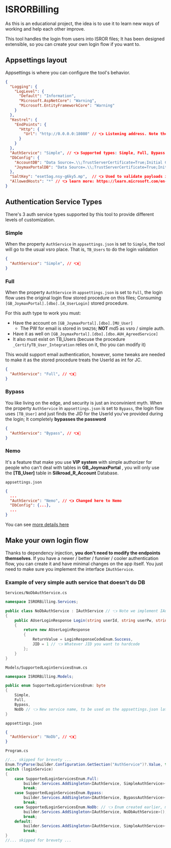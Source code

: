 # ISRORBilling
As this is an educational project, the idea is to use it to learn new ways of working and help each other improve.


This tool handles the login from users into ISROR files; It has been designed extensible, so you can create your own login flow if you want to.

## Appsettings layout
Appsettings is where you can configure the tool's behavior.

```json
{
  "Logging": {
    "LogLevel": {
      "Default": "Information",
      "Microsoft.AspNetCore": "Warning",
      "Microsoft.EntityFrameworkCore": "Warning"
    }
  },
  "Kestrel": {
    "EndPoints": {
      "Http": {
        "Url": "http://0.0.0.0:18080" // 👈 Listening address. Note the port 18080 to avoid collisions.
      }
    }
  },
  "AuthService": "Simple", // 👈 Supported types: Simple, Full, Bypass, Nemo.
  "DbConfig": {
    "AccountDB": "Data Source=.\\;TrustServerCertificate=True;Initial Catalog=SILKROAD_R_ACCOUNT;User ID=sa;Password=1;",
    "JoymaxPortalDB": "Data Source=.\\;TrustServerCertificate=True;Initial Catalog=GB_JoymaxPortal;User ID=sa;Password=1;"
  },
  "SaltKey": "eset5ag.nsy-g6ky5.mp",  // 👈 Used to validate payloads in some of the auth services. it must match the GatewayServer hardcoded value!
  "AllowedHosts": "*" // 👈 learn more: https://learn.microsoft.com/en-us/aspnet/core/fundamentals/servers/kestrel/host-filtering?view=aspnetcore-6.0
}
```
## Authentication Service Types
There's 3 auth service types supported by this tool to provide different levels of customization. 

### Simple
When the property `AuthService` in `appsettings.json` is set to `Simple`, the tool will go to the usual vsro place. 
That is, `TB_Users` to do the login validation

```json
{
  "AuthService": "Simple", // 👈👀
}
```

### Full
When the property `AuthService` in `appsettings.json` is set to `Full`, the login flow uses the original login flow stored procedure on this files;
Consuming `[GB_JoymaxPortal].[dbo].[A_UserLogin]` stored procedure. 

For this auth type to work you must: 
* Have the account on `[GB_JoymaxPortal].[dbo].[MU_User]`
  * The PW for email is stored in `SHA256`; **NOT** md5 as vsro / simple auth.
* Have it as well on `[GB_JoymaxPortal].[dbo].[dbo.AUH_AgreedService]`
* It also must exist on TB_Users (becuse the procedure `_CertifyTB_User_Integration` relies on it, tho you can modify it)

This would support email authentication, however, some tweaks are needed to make it as the stored procedure treats the UserId as int for JC. 

```json
{
  "AuthService": "Full", // 👈👀
}
```

### Bypass
You like living on the edge, and security is just an inconvinient myth.
When the property `AuthService` in `appsettings.json` is set to `Bypass`, the login flow uses `[TB_User]` and just finds the JID for the UserId you've provided during the login;
It completely **bypasses the password**

```json
{
  "AuthService": "Bypass", // 👈👀
}
```

### Nemo

It's a feature that make you use **VIP system** with simple authorizer for people who can't deal with tables in **GB_JoymaxPortal** , you will only use the **[TB_User]** table in **Silkroad_R_Account** Database.

`appsettings.json`
```json
{
  ...
  "AuthService": "Nemo", // 👈 Changed here to Nemo
  "DbConfig": {...},
  ...
}
```

You can see [more details here](/Services/CommunityProvided/Nemo07#made-by-nemo07)


## Make your own login flow
Thanks to dependency injection, **you don't need to modify the endpoints themselves**. If you have a newer / better / funnier / cooler authentication flow, you can create it and have minimal changes on the app itself. You just need to make sure you implement the interface `IAuthService`.
### Example of very simple auth service that doesn't do DB
`Services/NoDbAuthService.cs`
```csharp
namespace ISRORBilling.Services;

public class NoDbAuthService : IAuthService // 👈 Note we implement IAuthService
{
    public AUserLoginResponse Login(string userId, string userPw, string channel)
    {
        return new AUserLoginResponse
        {
            ReturnValue = LoginResponseCodeEnum.Success,
            JID = 1 // 👈 Whatever JID you want to hardcode
        };
    }
}
```

`Models/SupportedLoginServicesEnum.cs`
```csharp
namespace ISRORBilling.Models;

public enum SupportedLoginServicesEnum: byte
{
    Simple,
    Full,
    Bypass,
    NoDb // 👈 New service name, to be used on the appsettings.json later
}
```
`appsettings.json`
```json
{
  "AuthService": "NoDb", // 👈👀
}
```

`Program.cs`
```csharp
//... skipped for brevety ...
Enum.TryParse(builder.Configuration.GetSection("AuthService")?.Value, true, out SupportedLoginServicesEnum loginService);
switch (loginService)
{
    case SupportedLoginServicesEnum.Full:
        builder.Services.AddSingleton<IAuthService, SimpleAuthService>();
        break;
    case SupportedLoginServicesEnum.Bypass:
        builder.Services.AddSingleton<IAuthService, BypassAuthService>();
        break;
    case SupportedLoginServicesEnum.NoDb: // 👈 Enum created earlier, matching the service name.
        builder.Services.AddSingleton<IAuthService, NoDbAuthService>(); // 👈 New implementation created earlier, note we use NoDbAuthService.
        break;
    default:
        builder.Services.AddSingleton<IAuthService, SimpleAuthService>();
        break;
}
//... skipped for brevety ...
```